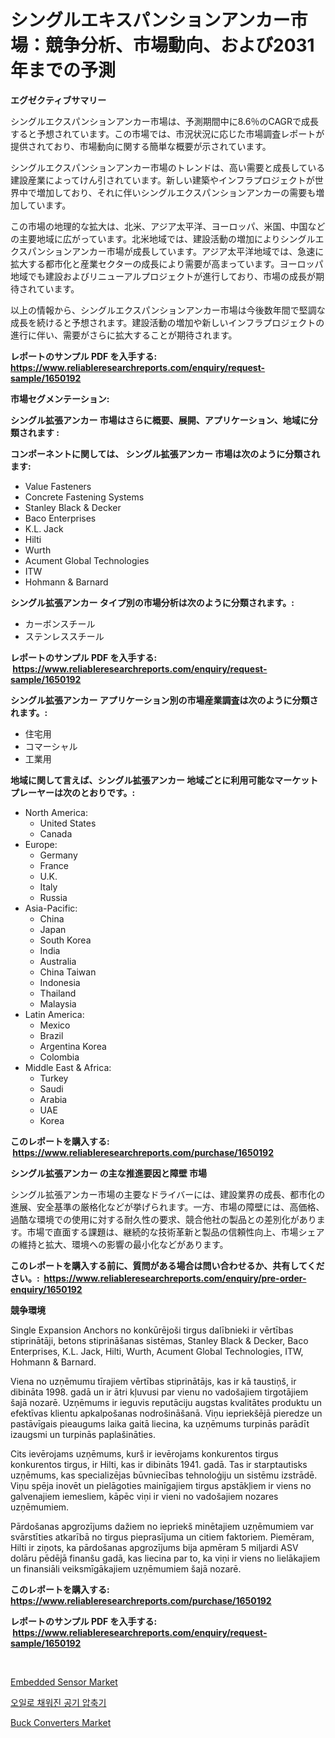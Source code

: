 <p><h1>シングルエキスパンションアンカー市場：競争分析、市場動向、および2031年までの予測</h1></p><p><strong>エグゼクティブサマリー</strong></p>
<p><p>シングルエクスパンションアンカー市場は、予測期間中に8.6％のCAGRで成長すると予想されています。この市場では、市況状況に応じた市場調査レポートが提供されており、市場動向に関する簡単な概要が示されています。</p><p>シングルエクスパンションアンカー市場のトレンドは、高い需要と成長している建設産業によってけん引されています。新しい建築やインフラプロジェクトが世界中で増加しており、それに伴いシングルエクスパンションアンカーの需要も増加しています。</p><p>この市場の地理的な拡大は、北米、アジア太平洋、ヨーロッパ、米国、中国などの主要地域に広がっています。北米地域では、建設活動の増加によりシングルエクスパンションアンカー市場が成長しています。アジア太平洋地域では、急速に拡大する都市化と産業セクターの成長により需要が高まっています。ヨーロッパ地域でも建設およびリニューアルプロジェクトが進行しており、市場の成長が期待されています。</p><p>以上の情報から、シングルエクスパンションアンカー市場は今後数年間で堅調な成長を続けると予想されます。建設活動の増加や新しいインフラプロジェクトの進行に伴い、需要がさらに拡大することが期待されます。</p></p>
<p><strong>レポートのサンプル PDF を入手する: <a href="https://www.reliableresearchreports.com/enquiry/request-sample/1650192">https://www.reliableresearchreports.com/enquiry/request-sample/1650192</a></strong></p>
<p><strong>市場セグメンテーション:</strong></p>
<p><strong> シングル拡張アンカー 市場はさらに概要、展開、アプリケーション、地域に分類されます :</strong></p>
<p><strong>コンポーネントに関しては、 シングル拡張アンカー 市場は次のように分類されます: &nbsp;</strong></p>
<p><ul><li>Value Fasteners</li><li>Concrete Fastening Systems</li><li>Stanley Black & Decker</li><li>Baco Enterprises</li><li>K.L. Jack</li><li>Hilti</li><li>Wurth</li><li>Acument Global Technologies</li><li>ITW</li><li>Hohmann & Barnard</li></ul></p>
<p><strong> シングル拡張アンカー タイプ別の市場分析は次のように分類されます。:</strong></p>
<p><ul><li>カーボンスチール</li><li>ステンレススチール</li></ul></p>
<p><strong>レポートのサンプル PDF を入手する: &nbsp;<a href="https://www.reliableresearchreports.com/enquiry/request-sample/1650192">https://www.reliableresearchreports.com/enquiry/request-sample/1650192</a></strong></p>
<p><strong> シングル拡張アンカー アプリケーション別の市場産業調査は次のように分類されます。:</strong></p>
<p><ul><li>住宅用</li><li>コマーシャル</li><li>工業用</li></ul></p>
<p><strong>地域に関して言えば、シングル拡張アンカー 地域ごとに利用可能なマーケットプレーヤーは次のとおりです。:</strong></p>
<p><ul>
    <li>
        North America:
        <ul>
            <li>United States</li>
            <li>Canada</li>
        </ul>
    </li>
    <li>
        Europe:
        <ul>
            <li>Germany</li>
            <li>France</li>
            <li>U.K.</li>
            <li>Italy</li>
            <li>Russia</li>
        </ul>
    </li>
    <li>
        Asia-Pacific:
        <ul>
            <li>China</li>
            <li>Japan</li>
            <li>South Korea</li>
            <li>India</li>
            <li>Australia</li>
            <li>China Taiwan</li>
            <li>Indonesia</li>
            <li>Thailand</li>
            <li>Malaysia</li>
        </ul>
    </li>
    <li>
        Latin America:
        <ul>
            <li>Mexico</li>
            <li>Brazil</li>
            <li>Argentina Korea</li>
            <li>Colombia</li>
        </ul>
    </li>
    <li>
        Middle East & Africa:
        <ul>
            <li>Turkey</li>
            <li>Saudi</li>
            <li>Arabia</li>
            <li>UAE</li>
            <li>Korea</li>
        </ul>
    </li>
    </ul></p>
<p><strong>このレポートを購入する: &nbsp;<a href="https://www.reliableresearchreports.com/purchase/1650192">https://www.reliableresearchreports.com/purchase/1650192</a></strong></p>
<p><strong>シングル拡張アンカー の主な推進要因と障壁 市場</strong></p>
<p><p>シングル拡張アンカー市場の主要なドライバーには、建設業界の成長、都市化の進展、安全基準の厳格化などが挙げられます。一方、市場の障壁には、高価格、過酷な環境での使用に対する耐久性の要求、競合他社の製品との差別化があります。市場で直面する課題は、継続的な技術革新と製品の信頼性向上、市場シェアの維持と拡大、環境への影響の最小化などがあります。</p></p>
<p><strong>このレポートを購入する前に、質問がある場合は問い合わせるか、共有してください。:&nbsp; <a href="https://www.reliableresearchreports.com/enquiry/pre-order-enquiry/1650192">https://www.reliableresearchreports.com/enquiry/pre-order-enquiry/1650192</a></strong></p>
<p><strong>競争環境</strong></p>
<p><p>Single Expansion Anchors no konkūrējoši tirgus dalībnieki ir vērtības stiprinātāji, betons stiprināšanas sistēmas, Stanley Black & Decker, Baco Enterprises, K.L. Jack, Hilti, Wurth, Acument Global Technologies, ITW, Hohmann & Barnard. </p><p>Viena no uzņēmumu tīrajiem vērtības stiprinātājs, kas ir kā taustiņš, ir dibināta 1998. gadā un ir ātri kļuvusi par vienu no vadošajiem tirgotājiem šajā nozarē. Uzņēmums ir ieguvis reputāciju augstas kvalitātes produktu un efektīvas klientu apkalpošanas nodrošināšanā. Viņu iepriekšējā pieredze un pastāvīgais pieaugums laika gaitā liecina, ka uzņēmums turpinās parādīt izaugsmi un turpinās paplašināties.</p><p>Cits ievērojams uzņēmums, kurš ir ievērojams konkurentos tirgus konkurentos tirgus, ir Hilti, kas ir dibināts 1941. gadā. Tas ir starptautisks uzņēmums, kas specializējas būvniecības tehnoloģiju un sistēmu izstrādē. Viņu spēja inovēt un pielāgoties mainīgajiem tirgus apstākļiem ir viens no galvenajiem iemesliem, kāpēc viņi ir vieni no vadošajiem nozares uzņēmumiem.</p><p>Pārdošanas apgrozījums dažiem no iepriekš minētajiem uzņēmumiem var svārstīties atkarībā no tirgus pieprasījuma un citiem faktoriem. Piemēram, Hilti ir ziņots, ka pārdošanas apgrozījums bija apmēram 5 miljardi ASV dolāru pēdējā finanšu gadā, kas liecina par to, ka viņi ir viens no lielākajiem un finansiāli veiksmīgākajiem uzņēmumiem šajā nozarē.</p></p>
<p><strong>このレポートを購入する: &nbsp; <a href="https://www.reliableresearchreports.com/purchase/1650192">https://www.reliableresearchreports.com/purchase/1650192</a></strong></p>
<p><strong>レポートのサンプル PDF を入手する: &nbsp;<a href="https://www.reliableresearchreports.com/enquiry/request-sample/1650192">https://www.reliableresearchreports.com/enquiry/request-sample/1650192</a></strong><strong></strong></p>
<p>&nbsp;</p>
<p><p><a href="https://github.com/julyju69/Market-Research-Report-List-2/blob/main/embedded-sensor-market.md">Embedded Sensor Market</a></p><p><a href="https://github.com/khytkeqagplkzqvh/Market-Research-Report-List-1/blob/main/86308439340.md">오일로 채워진 공기 압축기</a></p><p><a href="https://github.com/nathandecarvalho/Market-Research-Report-List-2/blob/main/buck-converters-market.md">Buck Converters Market</a></p></p>